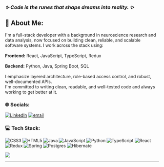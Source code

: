 ### **_✨ Code is the runes that shape dreams into reality. ✨_**

## 💫 About Me:
I'm a full-stack developer with a background in neuroscience research and data analysis, now focused on building clean, reliable, and scalable software systems. I work across the stack using:<br><br>**Frontend:** React, JavaScript, TypeScript, Redux<br><br>**Backend:** Python, Java, Spring Boot, SQL<br><br>I emphasize layered architecture, role-based access control, and robust, well-documented APIs.<br>I'm committed to writing clean, readable, and well-tested code and always working to get better at it.


### 🌐 Socials:
[![LinkedIn](https://img.shields.io/badge/LinkedIn-%230077B5.svg?logo=linkedin&logoColor=white)](https://linkedin.com/in/pelinozsezer) [![email](https://img.shields.io/badge/Email-D14836?logo=gmail&logoColor=white)](mailto:pelinozsezer@gmail.com) 

### 💻 Tech Stack:
![CSS3](https://img.shields.io/badge/css3-%231572B6.svg?style=for-the-badge&logo=css3&logoColor=white) ![HTML5](https://img.shields.io/badge/html5-%23E34F26.svg?style=for-the-badge&logo=html5&logoColor=white) ![Java](https://img.shields.io/badge/java-%23ED8B00.svg?style=for-the-badge&logo=openjdk&logoColor=white) ![JavaScript](https://img.shields.io/badge/javascript-%23323330.svg?style=for-the-badge&logo=javascript&logoColor=%23F7DF1E) ![Python](https://img.shields.io/badge/python-3670A0?style=for-the-badge&logo=python&logoColor=ffdd54) ![TypeScript](https://img.shields.io/badge/typescript-%23007ACC.svg?style=for-the-badge&logo=typescript&logoColor=white) ![React](https://img.shields.io/badge/react-%2320232a.svg?style=for-the-badge&logo=react&logoColor=%2361DAFB) ![Redux](https://img.shields.io/badge/redux-%23593d88.svg?style=for-the-badge&logo=redux&logoColor=white) ![Spring](https://img.shields.io/badge/spring-%236DB33F.svg?style=for-the-badge&logo=spring&logoColor=white) ![Postgres](https://img.shields.io/badge/postgres-%23316192.svg?style=for-the-badge&logo=postgresql&logoColor=white) ![Hibernate](https://img.shields.io/badge/Hibernate-59666C?style=for-the-badge&logo=Hibernate&logoColor=white)

![](https://github-readme-stats.vercel.app/api/top-langs/?username=pelinozsezer&theme=default&hide_border=false&include_all_commits=true&count_private=false&layout=compact)

---
